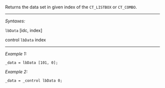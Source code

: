 Returns the data set in given index of the `CT_LISTBOX` or `CT_COMBO`.


---
*Syntaxes:*

`lbData`  [idc, index]

control `lbData`  index

---
*Example 1:*

```sqf
_data = lbData [101, 0];
```

*Example 2:*

```sqf
_data = _control lbData 0;
```